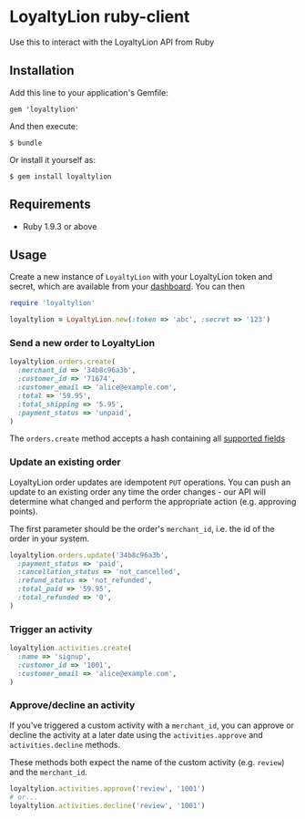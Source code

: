 # LoyaltyLion ruby-client

Use this to interact with the LoyaltyLion API from Ruby

## Installation

Add this line to your application's Gemfile:

    gem 'loyaltylion'

And then execute:

    $ bundle

Or install it yourself as:

    $ gem install loyaltylion

## Requirements

* Ruby 1.9.3 or above

## Usage

Create a new instance of `LoyaltyLion` with your LoyaltyLion token and secret, which are available from your [dashboard](https://loyaltylion.com/login). You can then

```ruby
require 'loyaltylion'

loyaltylion = LoyaltyLion.new(:token => 'abc', :secret => '123')
```

### Send a new order to LoyaltyLion

```ruby
loyaltylion.orders.create(
  :merchant_id => '34b8c96a3b',
  :customer_id => '71674',
  :customer_email => 'alice@example.com',
  :total => '59.95',
  :total_shipping => '5.95',
  :payment_status => 'unpaid',
)
```

The `orders.create` method accepts a hash containing all [supported fields](https://loyaltylion.com/docs/tracking-activities-and-orders#using-the-orders-api)

### Update an existing order

LoyaltyLion order updates are idempotent `PUT` operations. You can push an update to an existing order any time the order changes - our API will determine what changed and perform the appropriate action (e.g. approving points).

The first parameter should be the order's `merchant_id`, i.e. the id of the order in your system.

```ruby
loyaltylion.orders.update('34b8c96a3b',
  :payment_status => 'paid',
  :cancellation_status => 'not_cancelled',
  :refund_status => 'not_refunded',
  :total_paid => '59.95',
  :total_refunded => '0',
)
```

### Trigger an activity

```ruby
loyaltylion.activities.create(
  :name => 'signup',
  :customer_id => '1001',
  :customer_email => 'alice@example.com',
)
```

### Approve/decline an activity

If you've triggered a custom activity with a `merchant_id`, you can approve or decline the activity at a later date using the `activities.approve` and `activities.decline` methods.

These methods both expect the name of the custom activity (e.g. `review`) and the `merchant_id`.

```ruby
loyaltylion.activities.approve('review', '1001')
# or...
loyaltylion.activities.decline('review', '1001')
```
